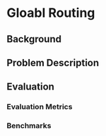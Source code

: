 # Gloabl Routing

## Background

## Problem Description

## Evaluation
### Evaluation Metrics

### Benchmarks
